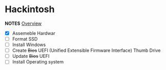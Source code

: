 # Hackintosh


**NOTES**
[Overview](https://www.tonymacx86.com/threads/file-structure-some-of-the-things-i-wish-i-knew-before-starting.272699/)

- [x] Assemeble Hardwar
- [ ] Format SSD
- [ ] Install Windows
- [ ] Create ~~Bios~~ UEFI (Unified Extensible Firmware Interface) Thumb Drive
- [ ] Update ~~Bios~~ UEFI
- [ ] Install Operating system
